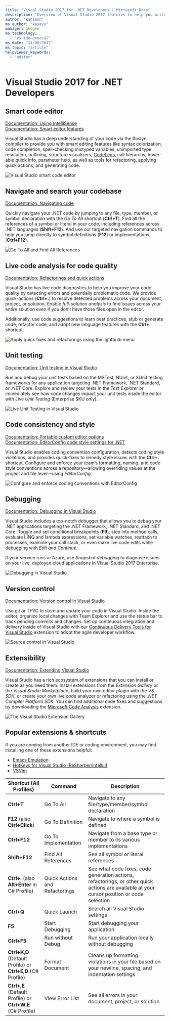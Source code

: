 ```yaml
---
title: "Visual Studio 2017 for .NET Developers | Microsoft Docs"
description: "Overview of Visual Studio 2017 features to help you write better .NET code faster."
author: "kuhlenh"
ms.author: "kaseyu"
manager: ghogen
ms.technology: 
  - "vs-ide-general"
ms.date: "11/08/2017"
ms.topic: "article"
helpviewer_keywords: 
  - "editor"
---
```

# Visual Studio 2017 for .NET Developers

## Smart code editor
[Documentation: Using IntelliSense](using-intellisense.md)  
[Documentation: Smart editor features](writing-code-in-the-code-and-text-editor.md)

Visual Studio has a deep understanding of your code via the Roslyn compiler to provide you with smart editing features like syntax colorization, code completion, spell-checking mistyped variables, unimported type resolution, outlining, structure visualizers, [CodeLens](find-code-changes-and-other-history-with-codelens.md), call hierarchy, hover-able quick info, parameter help, as well as tools for refactoring, applying quick actions, and generating code.
 
![Visual Studio smart code editor](../ide/media/VSIDE_Productivity_SmartCodeEditor.png "VSIDE_Productivity_SmartCodeEditor")  

## Navigate and search your codebase
[Documentation: Navigating code](navigating-code.md)

Quickly navigate your .NET code by jumping to any file, type, member, or symbol declaration with the *Go To All* shortcut (**Ctrl+T**). Find all the references of a symbol or literal in your code, including references across .NET languages (**Shift+F12**). And use our targeted navigation commands to help you jump directly to symbol definitions (**F12**) or implementations (**Ctrl+F12**).

![Go To All and Find All References](../ide/media/VSIDE_Productivity_Navigation.png "VSIDE_Productivity_Navigation")  

## Live code analysis for code quality
[Documentation: Refactorings and quick actions](refactoring-code-generation-quick-actions.md)

Visual Studio has live code diagnostics to help you improve your code quality by detecting errors and potentially problematic code. We provide quick-actions (**Ctrl+.**) to resolve detected problems across your document, project, or solution. Enable *full-solution analysis* to find issues across your entire solution even if you don’t have those files open in the editor. 

Additionally, use code suggestions to learn best practices, stub or generate code, refactor code, and adopt new language features with the **Ctrl+.** shortcut.

![Apply quick fixes and refactorings using the lightbulb menu](../ide/media/VSIDE_Productivity_CodeAnalysis.png "VSIDE_Productivity_CodeAnalysis")  

## Unit testing
[Documentation: Unit testing in Visual Studio](../test/improve-code-quality.md)

Run and debug your unit tests based on the MSTest, NUnit, or XUnit testing frameworks for any application targeting .NET Framework, .NET Standard, or .NET Core. Explore and review your tests in the *Test Explorer* or immediately see how code changes impact your unit tests inside the editor with *Live Unit Testing* (Enterprise SKU only). 

![Live Unit Testing in Visual Studio](../ide/media/VSIDE_Productivity_LiveUnitTesting.png "VSIDE_Productivity_LiveUnitTesting")  

## Code consistency and style
[Documentation: Portable custom editor options](create-portable-custom-editor-options.md)  
[Documentation: EditorConfig code style settings for .NET](editorconfig-code-style-settings-reference.md)

Visual Studio enables coding convention configuration, detects coding style violations, and provides quick-fixes to remedy style issues with the **Ctrl+.** shortcut. Configure and enforce your team’s formatting, naming, and code style conventions across a repository—allowing overriding values at the project and file level—using *EditorConfig*. 

![Configure and enforce coding conventions with EditorConfig](../ide/media/VSIDE_Productivity_CodeStyle.png "VSIDE_Productivity_CodeStyle")  

## Debugging
[Documentation: Debugging in Visual Studio](../debugger/index.md)

Visual Studio includes a top-notch debugger that allows you to debug your .NET applications targeting the .NET Framework, .NET Standard, and .NET Core. Toggle and set conditional breakpoints (**F9**), step into method calls, evaluate LINQ and lambda expressions, set variable watches, reattach to processes, examine your call stack, or even make live code edits while debugging with *Edit and Continue*. 

If your service runs in Azure, use *Snapshot debugging* to diagnose issues on your live, deployed cloud applications in Visual Studio 2017 Enterprise.

![Debugging in Visual Studio](../ide/media/VSIDE_Productivity_Debugging.png "VSIDE_Productivity_Debugging")  

## Version control
[Documentation: Version control in Visual Studio](/vsts/index)

Use git or TFVC to store and update your code in Visual Studio. Inside the editor, organize local changes with Team Explorer and use the status bar to track pending commits and changes. Set up continuous integration and delivery inside of Visual Studio with our [Continuous Delivery Tools for Visual Studio](https://marketplace.visualstudio.com/items?itemName=VSIDEDevOpsMSFT.ContinuousDeliveryToolsforVisualStudio) extension to adopt the agile developer workflow.

![Source control in Visual Studio](../ide/media/VSIDE_Productivity_SourceControl.png "VSIDE_Productivity_SourceControl")

## Extensibility
[Documentation: Extending Visual Studio](../extensibility/index.md)

Visual Studio has a rich ecosystem of extensions that you can install or create as you need them. Install extensions from the *Extension Gallery* or the *Visual Studio Marketplace*, build your own editor plugin with the *VS SDK*, or create your own live code analyzer or refactoring using the *.NET Compiler Platform SDK*. You can find additional code fixes and suggestions by downloading the [Microsoft Code Analysis](https://marketplace.visualstudio.com/items?itemName=VisualStudioPlatformTeam.MicrosoftCodeAnalysis2017) extension. 

![The Visual Studio Extension Gallery](../ide/media/VSIDE_Productivity_Extensibility.png "VSIDE_Productivity_Extensibility")  

## <a name="shortcuts"></a>Popular extensions & shortcuts
If you are coming from another IDE or coding environment, you may find installing one of these extensions helpful:
- [Emacs Emulation](https://marketplace.visualstudio.com/items?itemName=VisualStudioProductTeam.Emacsemulation)
- [HotKeys for Visual Studio (ReSharper/IntelliJ)](https://marketplace.visualstudio.com/items?itemName=JustinClareburtMSFT.HotKeys2017-KeyboardShortcuts)
- [VSVim](https://marketplace.visualstudio.com/items?itemName=JaredParMSFT.VsVim)

| Shortcut (All Profiles) | Command | Description |
|-|-|-| 
| **Ctrl+T** | Go To All | Navigate to any file/type/member/symbol declaration |
| **F12** (also **Ctrl+Click**) | Go To Definition | Navigate to where a symbol is defined |
| **Ctrl+F12** | Go To Implementation | Navigate from a base type or member to its various implementations |
| **Shift+F12** | Find All References | See all symbol or literal references |
| **Ctrl+.** (also **Alt+Enter** in C# Profile) | Quick Actions and Refactorings | See what code fixes, code generation actions, refactorings, or other quick actions are available at your cursor position or code selection |
| **Ctrl+Q** | Quick Launch | Search all Visual Studio settings |
| **F5** | Start Debugging | Start debugging your application |
| **Ctrl+F5** | Run without Debug | Run your application locally without debugging |
| **Ctrl+K,D** (Default Profile) or **Ctrl+E,D** (C# Profile) | Format Document | Cleans up formatting violations in your file based on your newline, spacing, and indentation settings |
| **Ctrl+\,E** (Default Profile) or **Ctrl+W,E** (C# Profile) | View Error List | See all errors in your document, project, or solution |


